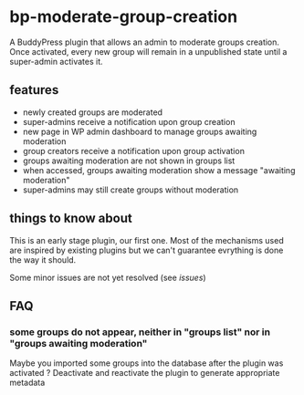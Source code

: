 # bp-moderate-group-creation
A BuddyPress plugin that allows an admin to moderate groups creation. 
Once activated, every new group will remain in a unpublished state until a super-admin activates it.

## features

 * newly created groups are moderated
 * super-admins receive a notification upon group creation
 * new page in WP admin dashboard to manage groups awaiting moderation
 * group creators receive a notification upon group activation
 * groups awaiting moderation are not shown in groups list
 * when accessed, groups awaiting moderation show a message "awaiting moderation"
 * super-admins may still create groups without moderation
 
## things to know about
This is an early stage plugin, our first one. Most of the mechanisms used are inspired by existing plugins but we can't guarantee evrything is done the way it should.

Some minor issues are not yet resolved (see _issues_)

## FAQ
### some groups do not appear, neither in "groups list" nor in "groups awaiting moderation"
Maybe you imported some groups into the database after the plugin was activated ? Deactivate and reactivate the plugin to generate appropriate metadata
